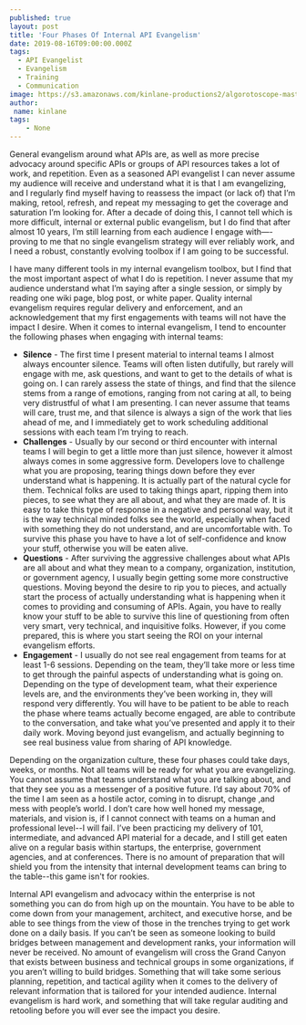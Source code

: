 ```yaml
---
published: true
layout: post
title: 'Four Phases Of Internal API Evangelism'
date: 2019-08-16T09:00:00.000Z
tags:
  - API Evangelist
  - Evangelism
  - Training
  - Communication
image: https://s3.amazonaws.com/kinlane-productions2/algorotoscope-master/aws-s3-stories-new-van-gogh-starry-night-container-bridge-2.jpg
author:
 name: kinlane
tags:
    - None
---
```

General evangelism around what APIs are, as well as more precise advocacy around specific APIs or groups of API resources takes a lot of work, and repetition. Even as a seasoned API evangelist I can never assume my audience will receive and understand what it is that I am evangelizing, and I regularly find myself having to reassess the impact (or lack of) that I’m making, retool, refresh, and repeat my messaging to get the coverage and saturation I’m looking for. After a decade of doing this, I cannot tell which is more difficult, internal or external public evangelism, but I do find that after almost 10 years, I’m still learning from each audience I engage with—-proving to me that no single evangelism strategy will ever reliably work, and I need a robust, constantly evolving toolbox if I am going to be successful.

I have many different tools in my internal evangelism toolbox, but I find that the most important aspect of what I do is repetition. I never assume that my audience understand what I’m saying after a single session, or simply by reading one wiki page, blog post, or white paper. Quality internal evangelism requires regular delivery and enforcement, and an acknowledgement that my first engagements with teams will not have the impact I desire. When it comes to internal evangelism, I tend to encounter the following phases when engaging with internal teams:

- **Silence** - The first time I present material to internal teams I almost always encounter silence. Teams will often listen dutifully, but rarely will engage with me, ask questions, and want to get to the details of what is going on. I can rarely assess the state of things, and find that the silence stems from a range of emotions, ranging from not caring at all, to being very distrustful of what I am presenting. I can never assume that teams will care, trust me, and that silence is always a sign of the work that lies ahead of me, and I immediately get to work scheduling additional sessions with each team I’m trying to reach.
- **Challenges** - Usually by our second or third encounter with internal teams I will begin to get a little more than just silence, however it almost always comes in some aggressive form. Developers love to challenge what you are proposing, tearing things down before they ever understand what is happening. It is actually part of the natural cycle for them. Technical folks are used to taking things apart, ripping them into pieces, to see what they are all about, and what they are made of. It is easy to take this type of response in a negative and personal way, but it is the way technical minded folks see the world, especially when faced with something they do not understand, and are uncomfortable with. To survive this phase you have to have a lot of self-confidence and know your stuff, otherwise you will be eaten alive.
- **Questions** - After surviving the aggressive challenges about what APIs are all about and what they mean to a company, organization, institution, or government agency, I usually begin getting some more constructive questions. Moving beyond the desire to rip you to pieces, and actually start the process of actually understanding what is happening when it comes to providing and consuming of APIs. Again, you have to really know your stuff to be able to survive this line of questioning from often very smart, very technical, and inquisitive folks. However, if you come prepared, this is where you start seeing the ROI on your internal evangelism efforts.
- **Engagement** - I usually do not see real engagement from teams for at least 1-6 sessions. Depending on the team, they’ll take more or less time to get through the painful aspects of understanding what is going on. Depending on the type of development team, what their experience levels are, and the environments they’ve been working in, they will respond very differently. You will have to be patient to be able to reach the phase where teams actually become engaged, are able to contribute to the conversation, and take what you’ve presented and apply it to their daily work. Moving beyond just evangelism, and actually beginning to see real business value from sharing of API knowledge.

Depending on the organization culture, these four phases could take days, weeks, or months. Not all teams will be ready for what you are evangelizing. You cannot assume that teams understand what you are talking about, and that they see you as a messenger of a positive future. I’d say about 70% of the time I am seen as a hostile actor, coming in to disrupt, change ,and mess with people’s world. I don’t care how well honed my message, materials, and vision is, if I cannot connect with teams on a human and professional level--I will fail. I’ve been practicing my delivery of 101, intermediate, and advanced API material for a decade, and I still get eaten alive on a regular basis within startups, the enterprise, government agencies, and at conferences. There is no amount of preparation that will shield you from the intensity that internal development teams can bring to the table--this game isn't for rookies.

Internal API evangelism and advocacy within the enterprise is not something you can do from high up on the mountain. You have to be able to come down from your management, architect, and executive horse, and be able to see things from the view of those in the trenches trying to get work done on a daily basis. If you can’t be seen as someone looking to build bridges between management and development ranks, your information will never be received. No amount of evangelism will cross the Grand Canyon that exists between business and technical groups in some organizations, if you aren’t willing to build bridges. Something that will take some serious planning, repetition, and tactical agility when it comes to the delivery of relevant information that is tailored for your intended audience. Internal evangelism is hard work, and something that will take regular auditing and retooling before you will ever see the impact you desire.
